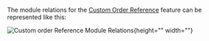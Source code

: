 The module relations for the [Custom Order Reference](https://documentation.spryker.com/docs/custom-order-reference-feature-overview) feature can be represented like this: 

![Custom order Reference Module Relations](https://confluence-connect.gliffy.net/embed/image/48319fea-1661-457f-9b4f-b8029dea8e70.png?utm_medium=live&utm_source=custom){height="" width=""}